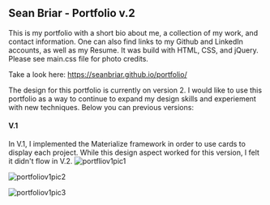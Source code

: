 ## Sean Briar - Portfolio v.2

This is my portfolio with a short bio about me, a collection of my work, and contact information. One can also find links to my Github and LinkedIn accounts, as well as my Resume. It was build with HTML, CSS, and jQuery. Please see main.css file for photo credits. 

Take a look here: https://seanbriar.github.io/portfolio/

The design for this portfolio is currently on version 2. I would like to use this portfolio as a way to continue to expand my design skills and experiement with new techniques. Below you can previous versions:

#### V.1
In V.1, I implemented the Materialize framework in order to use cards to display each project. While this design aspect worked for this version, I felt it didn't flow in V.2. 
![portfliov1pic1](https://user-images.githubusercontent.com/37387868/49332223-0ede9800-f55e-11e8-8a7f-4c55242ec0a3.png)

![portfoliov1pic2](https://user-images.githubusercontent.com/37387868/49332230-24ec5880-f55e-11e8-8ede-9ee77216426b.png)

![portfoliov1pic3](https://user-images.githubusercontent.com/37387868/49332231-2ddd2a00-f55e-11e8-8d93-b086dda3a8a9.png)
